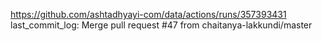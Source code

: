 https://github.com/ashtadhyayi-com/data/actions/runs/357393431
last_commit_log: Merge pull request #47 from chaitanya-lakkundi/master